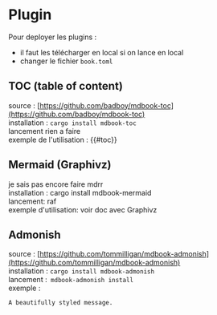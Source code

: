 # Plugin
Pour deployer les plugins :  
- il faut les télécharger en local si on lance en local   
- changer le fichier `book.toml`  

## TOC (table of content)
source : [https://github.com/badboy/mdbook-toc](https://github.com/badboy/mdbook-toc)  
installation : `cargo install mdbook-toc`  
lancement rien a faire  
exemple de l'utilisation : {{#toc}}  

## Mermaid (Graphivz)  
je sais pas encore faire mdrr  
installation : cargo install mdbook-mermaid  
lancement: raf  
exemple d'utilisation: voir doc avec Graphivz  

## Admonish   
source : [https://github.com/tommilligan/mdbook-admonish](https://github.com/tommilligan/mdbook-admonish)  
installation : `cargo install mdbook-admonish`  
lancement :` mdbook-admonish install`  
exemple :  
```admonish info    
A beautifully styled message.    
```